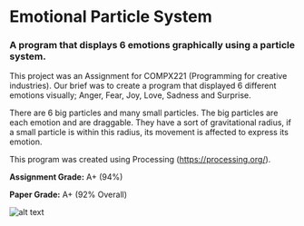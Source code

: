 # Emotional Particle System
### A program that displays 6 emotions graphically using a particle system.

This project was an Assignment for COMPX221 (Programming for creative industries). Our brief was to create a program that displayed 6 different emotions visually; Anger, Fear, Joy, Love, Sadness and Surprise.

There are 6 big particles and many small particles. The big particles are each emotion and are draggable. They have a sort of gravitational radius, if a small particle is within this radius, its movement is affected to express its emotion.

This program was created using Processing (https://processing.org/).

**Assignment Grade:** A+ (94%)

**Paper Grade:**      A+ (92% Overall)

![alt text](https://i.ibb.co/wWJYXvQ/partic.jpg "Screenshot of program.")
